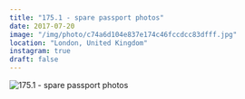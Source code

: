 ```yaml
---
title: "175.1 - spare passport photos"
date: 2017-07-20
image: "/img/photo/c74a6d104e837e174c46fccdcc83dfff.jpg"
location: "London, United Kingdom"
instagram: true
draft: false
---
```


![175.1 - spare passport photos](/img/photo/c74a6d104e837e174c46fccdcc83dfff.jpg)
